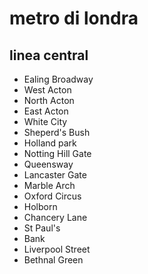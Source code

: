 # metro di londra
## linea central
- Ealing Broadway
- West Acton
- North Acton
- East Acton
- White City
- Sheperd's Bush
- Holland park
- Notting Hill Gate
- Queensway
- Lancaster Gate
- Marble Arch
- Oxford Circus
- Holborn
- Chancery Lane
- St Paul's
- Bank
- Liverpool Street
- Bethnal Green